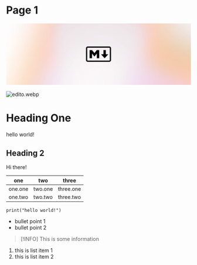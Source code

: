 # Page 1

![markdown.webp](./.gitbook/assets/markdown.webp)

![edito.webp](./.gitbook/attachments/edito.webp)

# Heading One

hello world!

## Heading 2

Hi there!

| **one** | **two** | **three** |
| --- | --- | --- |
| one.one | two.one | three.one |
| one.two | two.two | three.two |

```
print("hello world!")
```

- bullet point 1
- bullet point 2

> [!INFO]
> This is some information

1. this is list item 1
2. this is list item 2

